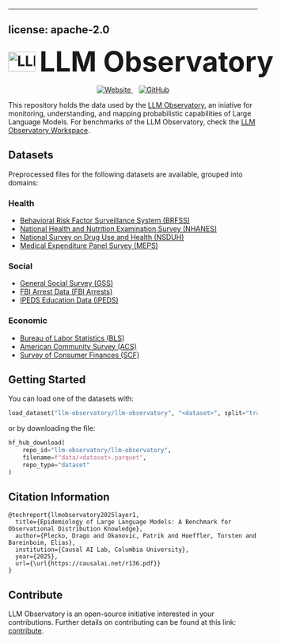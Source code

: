 
---
license: apache-2.0
---


<div align="center">
  <h1 style="display:inline-flex; align-items:center; gap:0.5rem; white-space:nowrap; margin:0;">
    <img
      src="https://huggingface.co/datasets/llm-observatory/llm-observatory/resolve/main/img/logo-icon.png"
      alt="LLM Observatory"
      width="55"
      height="40"
      style="display:block;"
    />
    <span style="font-size:2em; margin:0;">LLM Observatory</span>
  </h1>
</div>



<p align="center">
  <a href="https://llm-observatory.org/index.html">
    <img src="https://img.shields.io/badge/Website-Visit-blue?style=flat" alt="Website">
  </a>
  &nbsp;&nbsp;
  <a href="https://github.com/dplecko/llm-epidemia">
    <img src="https://img.shields.io/badge/GitHub-Repository-black?style=flat&logo=github" alt="GitHub">
  </a>
</p>


This repository holds the data used by the [LLM Observatory](https://llm-observatory.org/index.html), an iniative for monitoring, understanding, and mapping probabilistic capabilities of Large Language Models.
For benchmarks of the LLM Observatory, check the [LLM Observatory Workspace](https://huggingface.co/spaces/llm-observatory/llm-observatory-eval).



## Datasets

Preprocessed files for the following datasets are available, grouped into domains:

### Health

- [Behavioral Risk Factor Surveillance System (BRFSS)](https://www.cdc.gov/brfss/annual_data/annual_2023.html)  
- [National Health and Nutrition Examination Survey (NHANES)](https://www.cdc.gov/nchs/nhanes/about/index.html)  
- [National Survey on Drug Use and Health (NSDUH)](https://www.samhsa.gov/data/data-we-collect/nsduh-national-survey-drug-use-and-health/national-releases/2023)  
- [Medical Expenditure Panel Survey (MEPS)](https://meps.ahrq.gov/)  

### Social

- [General Social Survey (GSS)](https://gss.norc.org/)  
- [FBI Arrest Data (FBI Arrests)](https://ucr.fbi.gov/crime-in-the-u.s/2019/crime-in-the-u.s.-2019/tables/table-42/table-42.xls)  
- [IPEDS Education Data (IPEDS)](https://nces.ed.gov/ipeds/)  

### Economic

- [Bureau of Labor Statistics (BLS)](https://www.bls.gov/)  
- [American Community Survey (ACS)](https://www.census.gov/programs-surveys/acs.html)  
- [Survey of Consumer Finances (SCF)](https://www.federalreserve.gov/econres/scfindex.htm)  


## Getting Started
You can load one of the datasets with:
```python
load_dataset("llm-observatory/llm-observatory", "<dataset>", split="train", trust_remote_code=True).to_pandas()
```
or by downloading the file:
```python
hf_hub_download(
    repo_id="llm-observatory/llm-observatory", 
    filename=f"data/<dataset>.parquet", 
    repo_type="dataset"
)
```


##  Citation Information
```
@techreport{llmobservatory2025layer1,
  title={Epidemiology of Large Language Models: A Benchmark for Observational Distribution Knowledge},
  author={Plecko, Drago and Okanovic, Patrik and Hoeffler, Torsten and Bareinboim, Elias},
  institution={Causal AI Lab, Columbia University},
  year={2025},
  url={\url{https://causalai.net/r136.pdf}}
}
```

## Contribute
LLM Observatory is an open-source initiative interested in your contributions.
Further details on contributing can be found at this link: [contribute](https://llm-observatory.org/contribute.html).